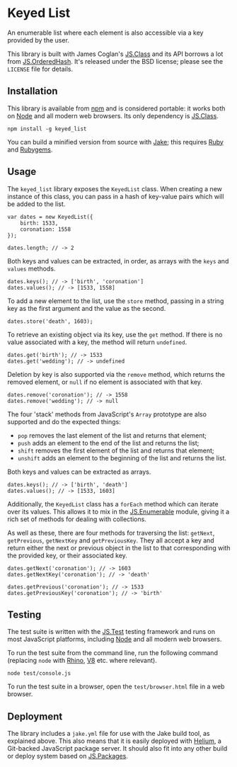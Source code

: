 Keyed List
==========

An enumerable list where each element is also accessible via a key provided by
the user.

This library is built with James Coglan's [JS.Class] and its API borrows a lot
from [JS.OrderedHash]. It's released under the BSD license; please see the
`LICENSE` file for details.

[JS.Class]:       http://jsclass.jcoglan.com
[JS.OrderedHash]: http://jsclass.jcoglan.com/hash.html


Installation
------------

This library is available from [npm] and is considered portable: it works both
on [Node] and all modern web browsers. Its only dependency is [JS.Class].

    npm install -g keyed_list

You can build a minified version from source with [Jake]; this requires [Ruby]
and [Rubygems].

[npm]:      http://npmjs.org/
[Node]:     http://nodejs.org/
[Jake]:     https://github.com/jcoglan/jake
[Ruby]:     http://ruby-lang.org/
[Rubygems]: http://rubygems.org/


Usage
-----

The `keyed_list` library exposes the `KeyedList` class. When creating a new
instance of this class, you can pass in a hash of key-value pairs which will be
added to the list.

    var dates = new KeyedList({
        birth: 1533,
        coronation: 1558
    });
    
    dates.length; // -> 2

Both keys and values can be extracted, in order, as arrays with the `keys` and
`values` methods.

    dates.keys(); // -> ['birth', 'coronation']
    dates.values(); // -> [1533, 1558]

To add a new element to the list, use the `store` method, passing in a string
key as the first argument and the value as the second.

    dates.store('death', 1603);

To retrieve an existing object via its key, use the `get` method. If there is
no value associated with a key, the method will return `undefined`.

    dates.get('birth'); // -> 1533
    dates.get('wedding'); // -> undefined

Deletion by key is also supported via the `remove` method, which returns the
removed element, or `null` if no element is associated with that key.

    dates.remove('coronation'); // -> 1558
    dates.remove('wedding'); // -> null

The four 'stack' methods from JavaScript's `Array` prototype are also supported
and do the expected things:

* `pop` removes the last element of the list and returns that element;
* `push` adds an element to the end of the list and returns the list;
* `shift` removes the first element of the list and returns that element;
* `unshift` adds an element to the beginning of the list and returns the list.

Both keys and values can be extracted as arrays.

    dates.keys(); // -> ['birth', 'death']
    dates.values(); // -> [1533, 1603]

Additionally, the `KeyedList` class has a `forEach` method which can iterate
over its values. This allows it to mix in the [JS.Enumerable] module, giving it
a rich set of methods for dealing with collections.

As well as these, there are four methods for traversing the list: `getNext`,
`getPrevious`, `getNextKey` and `getPreviousKey`. They all accept a key and
return either the next or previous object in the list to that corresponding
with the provided key, or their associated key.

    dates.getNext('coronation'); // -> 1603
    dates.getNextKey('coronation'); // -> 'death'
    
    dates.getPrevious('coronation'); // -> 1533
    dates.getPreviousKey('coronation'); // -> 'birth'

[JS.Enumerable]: http://jsclass.jcoglan.com/enumerable.html


Testing
-------

The test suite is written with the [JS.Test] testing framework and runs on most
JavaScript platforms, including [Node] and all modern web browsers.

To run the test suite from the command line, run the following command
(replacing `node` with [Rhino], [V8] etc. where relevant).

    node test/console.js

To run the test suite in a browser, open the `test/browser.html` file in a web
browser.

[JS.Test]: http://jsclass.jcoglan.com/testing.html
[Rhino]:   http://www.mozilla.org/rhino/
[V8]:      http://code.google.com/p/v8/


Deployment
----------

The library includes a `jake.yml` file for use with the Jake build tool, as
explained above. This also means that it is easily deployed with [Helium], a
Git-backed JavaScript package server. It should also fit into any other build
or deploy system based on [JS.Packages].

[Helium]:      https://github.com/othermedia/helium
[JS.Packages]: http://jsclass.jcoglan.com/packages.html
